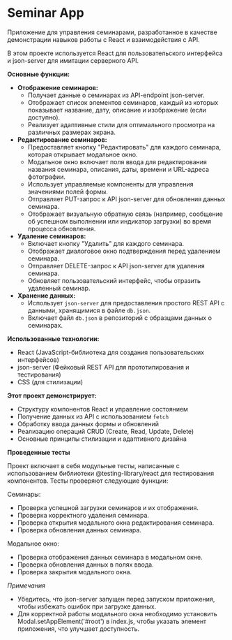# Seminar App

 Приложение для управления семинарами, разработанное в качестве демонстрации навыков работы с React и взаимодействия с API. 
 
 В этом проекте используется React для пользовательского интерфейса и json-server для имитации серверного API.

**Основные функции:**

*   **Отображение семинаров:**
    *   Получает данные о семинарах из API-endpoint json-server.
    *   Отображает список элементов семинаров, каждый из которых показывает название, дату, описание и изображение (если доступно).
    *   Реализует адаптивные стили для оптимального просмотра на различных размерах экрана.
*   **Редактирование семинаров:**
    *   Предоставляет кнопку "Редактировать" для каждого семинара, которая открывает модальное окно.
    *   Модальное окно включает поля ввода для редактирования названия семинара, описания, даты, времени и URL-адреса фотографии.
    *   Использует управляемые компоненты для управления значениями полей формы.
    *   Отправляет PUT-запрос к API json-server для обновления данных семинара.
    *   Отображает визуальную обратную связь (например, сообщение об успешном выполнении или индикатор загрузки) во время процесса обновления.
*   **Удаление семинаров:**
    *   Включает кнопку "Удалить" для каждого семинара.
    *   Отображает диалоговое окно подтверждения перед удалением семинара.
    *   Отправляет DELETE-запрос к API json-server для удаления семинара.
    *   Обновляет пользовательский интерфейс, чтобы отразить удаленный семинар.
*   **Хранение данных:**
    *   Использует `json-server` для предоставления простого REST API с данными, хранящимися в файле `db.json`.
    *   Включает файл `db.json` в репозиторий с образцами данных о семинарах.

**Использованные технологии:**

*   React (JavaScript-библиотека для создания пользовательских интерфейсов)
*   json-server (Фейковый REST API для прототипирования и тестирования)
*   CSS (для стилизации)

**Этот проект демонстрирует:**

*   Структуру компонентов React и управление состоянием
*   Получение данных из API с использованием `fetch`
*   Обработку ввода данных формы и обновлений
*   Реализацию операций CRUD (Create, Read, Update, Delete)
*   Основные принципы стилизации и адаптивного дизайна
  
**Проведенные тесты**

Проект включает в себя модульные тесты, написанные с использованием библиотеки @testing-library/react для тестирования компонентов. 
Тесты проверяют следующие функции:

Семинары:

- Проверка успешной загрузки семинаров и их отображения.
- Проверка корректного удаления семинара.
- Проверка открытия модального окна редактирования семинара.
- Проверка обновления данных семинара.

Модальное окно:

- Проверка отображения данных семинара в модальном окне.
- Проверка обновления данных в полях ввода.
- Проверка закрытия модального окна.


*Примечания*

- Убедитесь, что json-server запущен перед запуском приложения, чтобы избежать ошибок при загрузке данных.
- Для корректной работы модального окна необходимо установить Modal.setAppElement('#root') в index.js, чтобы указать элемент приложения, что улучшает доступность.
